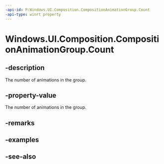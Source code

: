 ```yaml
---
-api-id: P:Windows.UI.Composition.CompositionAnimationGroup.Count
-api-type: winrt property
---
```


<!-- Property syntax
public int Count { get; }
-->

# Windows.UI.Composition.CompositionAnimationGroup.Count

## -description
The number of animations in the group.



## -property-value
The number of animations in the group.

## -remarks

## -examples

## -see-also
